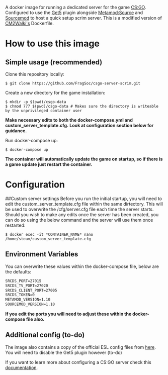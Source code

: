A docker image for running a dedicated server for the game [CS:GO](https://blog.counter-strike.net/). Configured to use the [Get5](https://github.com/splewis/get5/) plugin alongside [Metamod:Source](https://www.sourcemm.net/) and [Sourcemod](https://www.sourcemod.net/) to host a quick setup scrim server. This is a modified version of [CM2Walki's](https://github.com/CM2Walki/CSGO) Dockerfile.

# How to use this image
## Simple usage (recommended)

Clone this repository locally:<br/>
```console
$ git clone https://github.com/FragSoc/csgo-server-scrim.git
```

Create a new directory for the game installation:
```console
$ mkdir -p $(pwd)/csgo-data
$ chmod 777 $(pwd)/csgo-data # Makes sure the directory is writeable by the unprivileged container user
```

**Make necessary edits to both the docker-compose.yml and custom_server_template.cfg.**
**Look at configuration section below for guidance.**

Run docker-compose up:<br/>
```console
$ docker-compose up
```

**The container will automatically update the game on startup, so if there is a game update just restart the container.**

# Configuration
##Custom server settings
Before you run the initial startup, you will need to edit the custom_server_template.cfg file within the same dirtectory. This will be used to overwrite the /cfg/server.cfg file each time the server starts.
Should you wish to make any edits once the server has been created, you can do so using the below command and the server will use them once restarted:
```console
$ docker exec -it *CONTAINER_NAME* nano /home/steam/custom_server_template.cfg
```

## Environment Variables
You can overwrite these values within the docker-compose file, below are the defaults: 
```dockerfile
SRCDS_PORT=27015 
SRCDS_TV_PORT=27020 
SRCDS_CLIENT_PORT=27005 
SRCDS_TOKEN=0 
METAMOD_VERSION=1.10 
SOURCEMOD_VERSION=1.10
```
**If you edit the ports you will need to adjust these within the docker-compose file also.**
## Additional config (to-do)
The image also contains a copy of the official ESL config files from [here](https://play.eslgaming.com/download/26251762/). You will need to disable the Get5 plugin however (to-do)

If you want to learn more about configuring a CS:GO server check this [documentation](https://developer.valvesoftware.com/wiki/Counter-Strike:_Global_Offensive_Dedicated_Servers#Advanced_Configuration).
